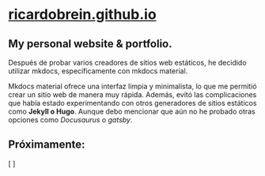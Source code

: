 # [ricardobrein.github.io](https://ricardobrein.github.io)

## My personal website & portfolio.

Después de probar varios creadores de sitios web estáticos, he decidido utilizar mkdocs, específicamente con mkdocs material.

Mkdocs material ofrece una interfaz limpia y minimalista, lo que me permitió crear un sitio web de manera muy rápida. Además, evitó las complicaciones que había estado experimentando con otros generadores de sitios estáticos como **Jekyll o Hugo**. Aunque debo mencionar que aún no he probado otras opciones como _Docusaurus_ o _gatsby_.

## Próximamente:

[ ] 

